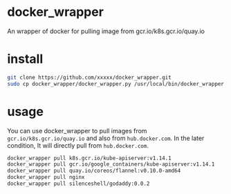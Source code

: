 # docker_wrapper
An wrapper of docker for pulling image from gcr.io/k8s.gcr.io/quay.io

# install

```bash
git clone https://github.com/xxxxx/docker_wrapper.git
sudo cp docker_wrapper/docker_wrapper.py /usr/local/bin/docker_wrapper && sudo chmod +x /usr/local/bin/docker_wrapper
```

# usage

You can use docker_wrapper to pull images from `gcr.io/k8s.gcr.io/quay.io` and also from `hub.docker.com`. In the later condition, It will directly pull from `hub.docker.com`.

```bash
docker_wrapper pull k8s.gcr.io/kube-apiserver:v1.14.1
docker_wrapper pull gcr.io/google_containers/kube-apiserver:v1.14.1
docker_wrapper pull quay.io/coreos/flannel:v0.10.0-amd64
docker_wrapper pull nginx
docker_wrapper pull silenceshell/godaddy:0.0.2
```
